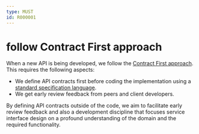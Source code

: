 ```yaml
---
type: MUST
id: R000001
---
```


# follow Contract First approach

When a new API is being developed, we follow the [Contract First approach](guidelines/100_core-principles/contract-first.md).
This requires the following aspects:

- We define API contracts first before coding the implementation using a [standard specification language](guidelines/200_general-guidelines/203_must-provide-api-specification-using-openapi.md).
- We get early review feedback from peers and client developers.

By defining API contracts outside of the code, we aim to facilitate early review feedback and also a development discipline that focuses service interface design on a profound understanding of the domain and the required functionality.
